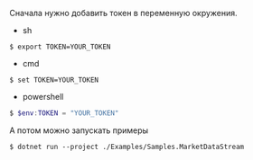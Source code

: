 Cначала нужно добавить токен в переменную окружения.
- sh
```shell
$ export TOKEN=YOUR_TOKEN
```
- cmd
```shell
$ set TOKEN=YOUR_TOKEN
```
- powershell
```powershell
$ $env:TOKEN = "YOUR_TOKEN"
```
А потом можно запускать примеры

```shell
$ dotnet run --project ./Examples/Samples.MarketDataStream
```
